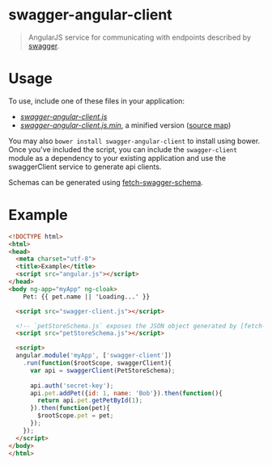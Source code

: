 # swagger-angular-client

> AngularJS service for communicating with endpoints described by [swagger](https://github.com/wordnik/swagger-spec/blob/master/versions/1.2.md).

# Usage
To use, include one of these files in your application: 
* *[swagger-angular-client.js](https://raw.githubusercontent.com/signalfuse/swagger-angular-client/master/dist/swagger-angular-client.js)*
* *[swagger-angular-client.js.min](https://raw.githubusercontent.com/signalfuse/swagger-angular-client/master/dist/swagger-angular-client.min.js)*, a minified version ([source map](https://raw.githubusercontent.com/signalfuse/swagger-angular-client/master/dist/swagger-angular-client.min.js.map))

You may also `bower install swagger-angular-client` to install using bower. Once you've included the script, you can include the `swagger-client` module as a dependency to your existing application and use the swaggerClient service to generate api clients.

Schemas can be generated using [fetch-swagger-schema](https://github.com/signalfuse/fetch-swagger-schema).

# Example
```html
<!DOCTYPE html>
<html>
<head>
  <meta charset="utf-8">
  <title>Example</title>
  <script src="angular.js"></script>
</head>
<body ng-app="myApp" ng-cloak>
    Pet: {{ pet.name || 'Loading...' }}

  <script src="swagger-client.js"></script>

  <!-- `petStoreSchema.js` exposes the JSON object generated by [fetch-swagger-schema] when run against http://petstore.swagger.wordnik.com/api/api-docs to the window as `PetStoreSchema` (see `examples/petStoreSchema.js`). -->
  <script src="petStoreSchema.js"></script>

  <script>
  angular.module('myApp', ['swagger-client'])
    .run(function($rootScope, swaggerClient){
      var api = swaggerClient(PetStoreSchema);
      
      api.auth('secret-key');
      api.pet.addPet({id: 1, name: 'Bob'}).then(function(){
        return api.pet.getPetById(1);
      }).then(function(pet){
        $rootScope.pet = pet;
      });
    }); 
  </script>
</body>
</html>
```
